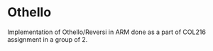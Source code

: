 # Othello
Implementation of Othello/Reversi in ARM done as a part of COL216 assignment in a group of 2.
